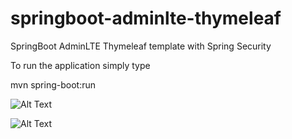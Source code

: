 # springboot-adminlte-thymeleaf
SpringBoot AdminLTE Thymeleaf template with Spring Security

To run the application simply type

mvn spring-boot:run

![Alt Text](http://i66.tinypic.com/33mqyp3.jpg)

![Alt Text](http://i64.tinypic.com/33e4wfr.jpg)
